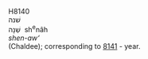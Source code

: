 <body>
  <p>H8140<br>  שׁנה  <br> שְׁנָה  ‎  sh<sup>e</sup>nâh  <br><i>shen-aw‘ </i><br>(Chaldee); corresponding to <a href="h8141.htm">8141</a>  - year.<br></p>
 </body>
